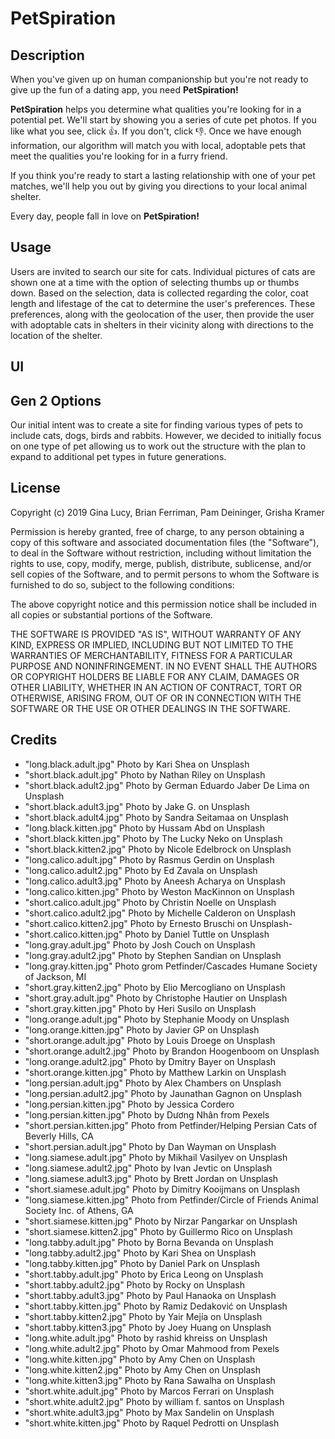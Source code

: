 # PetSpiration

## Description

When you've given up on human companionship but you're not ready to give up the fun of a dating app, you need **PetSpiration!**

**PetSpiration** helps you determine what qualities you're looking for in a potential pet. We'll start by showing you a series of cute pet photos. If you like what you see, click 👍. If you don't, click 👎. Once we have enough information, our algorithm will match you with local, adoptable pets that meet the qualities you're looking for in a furry friend.

If you think you're ready to start a lasting relationship with one of your pet matches, we'll help you out by giving you directions to your local animal shelter.

Every day, people fall in love on **PetSpiration!**

## Usage

Users are invited to search our site for cats. Individual pictures of cats are shown one at a time with the option of selecting thumbs up or thumbs down.  Based on the selection, data is collected regarding the color, coat length and lifestage of the cat to determine the user's preferences.  These preferences, along with the geolocation of the user, then provide the user with adoptable cats in shelters in their vicinity along with directions to the location of the shelter.  

## UI

## Gen 2 Options

Our initial intent was to create a site for finding various types of pets to include cats, dogs, birds and rabbits.  However, we decided to initially focus on one type of pet allowing us to work out the structure with the plan to expand to additional pet types in future generations.                                                                                                                                                                                                                             

## License

Copyright (c) 2019 Gina Lucy, Brian Ferriman, Pam Deininger, Grisha Kramer

Permission is hereby granted, free of charge, to any person obtaining a copy of this software and associated documentation files (the "Software"), to deal in the Software without restriction, including without limitation the rights to use, copy, modify, merge, publish, distribute, sublicense, and/or sell copies of the Software, and to permit persons to whom the Software is furnished to do so, subject to the following conditions:

The above copyright notice and this permission notice shall be included in all copies or substantial portions of the Software.

THE SOFTWARE IS PROVIDED "AS IS", WITHOUT WARRANTY OF ANY KIND, EXPRESS OR IMPLIED, INCLUDING BUT NOT LIMITED TO THE WARRANTIES OF MERCHANTABILITY, FITNESS FOR A PARTICULAR PURPOSE AND NONINFRINGEMENT. IN NO EVENT SHALL THE AUTHORS OR COPYRIGHT HOLDERS BE LIABLE FOR ANY CLAIM, DAMAGES OR OTHER LIABILITY, WHETHER IN AN ACTION OF CONTRACT, TORT OR OTHERWISE, ARISING FROM, OUT OF OR IN CONNECTION WITH THE SOFTWARE OR THE USE OR OTHER DEALINGS IN THE SOFTWARE.

## Credits

- "long.black.adult.jpg" Photo by Kari Shea on Unsplash
- "short.black.adult.jpg" Photo by Nathan Riley on Unsplash
- "short.black.adult2.jpg" Photo by German Eduardo Jaber De Lima on Unsplash
- "short.black.adult3.jpg" Photo by Jake G. on Unsplash
- "short.black.adult4.jpg" Photo by Sandra Seitamaa on Unsplash
- "long.black.kitten.jpg" Photo by Hussam Abd on Unsplash
- "short.black.kitten.jpg" Photo by The Lucky Neko on Unsplash
- "short.black.kitten2.jpg" Photo by Nicole Edelbrock on Unsplash
- "long.calico.adult.jpg" Photo by Rasmus Gerdin on Unsplash
- "long.calico.adult2.jpg" Photo by Ed Zavala on Unsplash
- "long.calico.adult3.jpg" Photo by Aneesh Acharya on Unsplash
- "long.calico.kitten.jpg" Photo by Weston MacKinnon on Unsplash
- "short.calico.adult.jpg" Photo by Christin Noelle on Unsplash
- "short.calico.adult2.jpg" Photo by Michelle Calderon on Unsplash
- "short.calico.kitten2.jpg" Photo by Ernesto Bruschi on Unsplash-
- "short.calico.kitten.jpg" Photo by Daniel Tuttle on Unsplash
- "long.gray.adult.jpg" Photo by Josh Couch on Unsplash
- "long.gray.adult2.jpg" Photo by Stephen Sandian on Unsplash
- "long.gray.kitten.jpg" Photo grom Petfinder/Cascades Humane Society of Jackson, MI
- "short.gray.kitten2.jpg" Photo by Elio Mercogliano on Unsplash
- "short.gray.adult.jpg" Photo by Christophe Hautier on Unsplash
- "short.gray.kitten.jpg" Photo by Heri Susilo on Unsplash
- "long.orange.adult.jpg" Photo by Stephanie Moody on Unsplash
- "long.orange.kitten.jpg" Photo by Javier GP on Unsplash
- "short.orange.adult.jpg" Photo by Louis Droege on Unsplash
- "short.orange.adult2.jpg" Photo by Brandon Hoogenboom on Unsplash
- "long.orange.adult2.jpg" Photo by Dmitry Bayer on Unsplash
- "short.orange.kitten.jpg" Photo by Matthew Larkin on Unsplash
- "long.persian.adult.jpg" Photo by Alex Chambers on Unsplash
- "long.persian.adult2.jpg" Photo by Jaunathan Gagnon on Unsplash
- "long.persian.kitten.jpg" Photo by Jessica Cordero
- "long.persian.kitten.jpg" Photo by Dương Nhân from Pexels
- "short.persian.kitten.jpg" Photo from Petfinder/Helping Persian Cats of Beverly Hills, CA
- "short.persian.adult.jpg" Photo by Dan Wayman on Unsplash
- "long.siamese.adult.jpg" Photo by Mikhail Vasilyev on Unsplash
- "long.siamese.adult2.jpg" Photo by Ivan Jevtic on Unsplash
- "long.siamese.adult3.jpg" Photo by Brett Jordan on Unsplash
- "short.siamese.adult.jpg" Photo by Dimitry Kooijmans on Unsplash
- "long.siamese.kitten.jpg" Photo from Petfinder/Circle of Friends Animal Society Inc. of Athens, GA
- "short.siamese.kitten.jpg" Photo by Nirzar Pangarkar on Unsplash
- "short.siamese.kitten2.jpg" Photo by Guillermo Rico on Unsplash
- "long.tabby.adult.jpg" Photo by Borna Bevanda on Unsplash
- "long.tabby.adult2.jpg" Photo by Kari Shea on Unsplash
- "long.tabby.kitten.jpg" Photo by Daniel Park on Unsplash
- "short.tabby.adult.jpg" Photo by Erica Leong on Unsplash
- "short.tabby.adult2.jpg" Photo by Rocky on Unsplash
- "short.tabby.adult3.jpg" Photo by Paul Hanaoka on Unsplash
- "short.tabby.kitten.jpg" Photo by Ramiz Dedaković on Unsplash
- "short.tabby.kitten2.jpg" Photo by Yair Mejía on Unsplash
- "short.tabby.kitten3.jpg" Photo by Joey Huang on Unsplash
- "long.white.adult.jpg" Photo by rashid khreiss on Unsplash
- "long.white.adult2.jpg" Photo by Omar Mahmood from Pexels
- "long.white.kitten.jpg" Photo by Amy Chen on Unsplash
- "long.white.kitten2.jpg" Photo by Amy Chen on Unsplash
- "long.white.kitten3.jpg" Photo by Rana Sawalha on Unsplash
- "short.white.adult.jpg" Photo by Marcos Ferrari on Unsplash
- "short.white.adult2.jpg" Photo by william f. santos on Unsplash
- "short.white.adult3.jpg" Photo by Max Sandelin on Unsplash
- "short.white.kitten.jpg" Photo by Raquel Pedrotti on Unsplash
